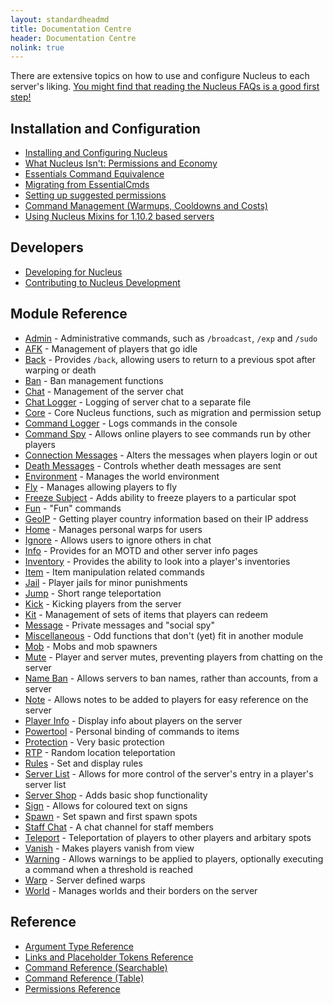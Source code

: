 ```yaml
---
layout: standardheadmd
title: Documentation Centre
header: Documentation Centre
nolink: true
---
```


There are extensive topics on how to use and configure Nucleus to each server's liking. [You might find that reading the Nucleus FAQs is a good first step!](faqs.html)

## Installation and Configuration

* [Installing and Configuring Nucleus](configuration/)
* [What Nucleus Isn't: Permissions and Economy](permsecon.html)
* [Essentials Command Equivalence](essentials.html)
* [Migrating from EssentialCmds](configuration/migration.html)
* [Setting up suggested permissions](configuration/permissions.html)
* [Command Management (Warmups, Cooldowns and Costs)](configuration/commands.html)
* [Using Nucleus Mixins for 1.10.2 based servers](configuration/mixins.html)

## Developers

* [Developing for Nucleus](developers/api)
* [Contributing to Nucleus Development](developers/contributing)

## Module Reference

* [Admin](modules/admin.html) - Administrative commands, such as `/broadcast`, `/exp` and `/sudo`
* [AFK](modules/afk.html) - Management of players that go idle
* [Back](modules/back.html) - Provides `/back`, allowing users to return to a previous spot after warping or death
* [Ban](modules/ban.html) - Ban management functions
* [Chat](modules/chat.html) - Management of the server chat
* [Chat Logger](modules/chat-logger.html) - Logging of server chat to a separate file
* [Core](modules/core.html) - Core Nucleus functions, such as migration and permission setup
* [Command Logger](modules/command-logger.html) - Logs commands in the console
* [Command Spy](modules/command-spy.html) - Allows online players to see commands run by other players
* [Connection Messages](modules/connection-messages.html) - Alters the messages when players login or out
* [Death Messages](modules/death-message.html) - Controls whether death messages are sent
* [Environment](modules/environment.html) - Manages the world environment
* [Fly](modules/fly.html) - Manages allowing players to fly
* [Freeze Subject](modules/freeze-subject.html) - Adds ability to freeze players to a particular spot
* [Fun](modules/fun.html) - "Fun" commands
* [GeoIP](modules/geo-ip.html) - Getting player country information based on their IP address
* [Home](modules/home.html) - Manages personal warps for users
* [Ignore](modules/ignore.html) - Allows users to ignore others in chat
* [Info](modules/info.html) - Provides for an MOTD and other server info pages
* [Inventory](modules/inventory.html) - Provides the ability to look into a player's inventories
* [Item](modules/item.html) - Item manipulation related commands
* [Jail](modules/jail.html) - Player jails for minor punishments
* [Jump](modules/jump.html) - Short range teleportation
* [Kick](modules/kick.html) - Kicking players from the server
* [Kit](modules/kit.html) - Management of sets of items that players can redeem
* [Message](modules/message.html) - Private messages and "social spy"
* [Miscellaneous](modules/misc.html) - Odd functions that don't (yet) fit in another module
* [Mob](modules/mob.html) - Mobs and mob spawners
* [Mute](modules/mute.html) - Player and server mutes, preventing players from chatting on the server
* [Name Ban](modules/nameban.html) - Allows servers to ban names, rather than accounts, from a server
* [Note](modules/note.html) - Allows notes to be added to players for easy reference on the server
* [Player Info](modules/playerinfo.html) - Display info about players on the server
* [Powertool](modules/powertool.html) - Personal binding of commands to items
* [Protection](modules/protection.html) - Very basic protection
* [RTP](modules/rtp.md) - Random location teleportation
* [Rules](modules/rules.html) - Set and display rules
* [Server List](modules/server-list.html) - Allows for more control of the server's entry in a player's server list
* [Server Shop](modules/server-shop.html) - Adds basic shop functionality
* [Sign](modules/sign.html) - Allows for coloured text on signs
* [Spawn](modules/spawn.html) - Set spawn and first spawn spots
* [Staff Chat](modules/staff-chat.html) - A chat channel for staff members
* [Teleport](modules/teleport.html) - Teleportation of players to other players and arbitary spots
* [Vanish](modules/vanish.html) - Makes players vanish from view
* [Warning](modules/warn.html) - Allows warnings to be applied to players, optionally executing a command when a threshold is reached
* [Warp](modules/warp.html) - Server defined warps
* [World](modules/world.html) - Manages worlds and their borders on the server

## Reference

* [Argument Type Reference](arguments.html)
* [Links and Placeholder Tokens Reference](configuration/links-and-tokens.html)
* [Command Reference (Searchable)](commands2.html)
* [Command Reference (Table)](commands.html)
* [Permissions Reference](permissions.html)
